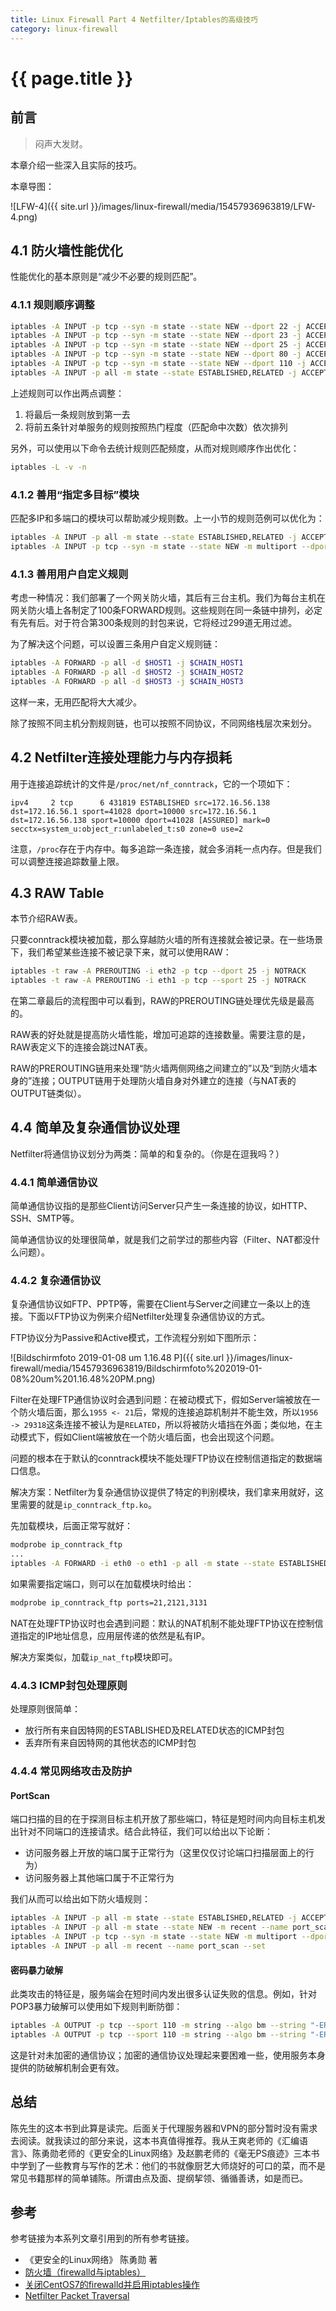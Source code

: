 ```yaml
---
title: Linux Firewall Part 4 Netfilter/Iptables的高级技巧
category: linux-firewall
---
```


# {{ page.title }}

## 前言

> 闷声大发财。

本章介绍一些深入且实际的技巧。

本章导图：

![LFW-4]({{ site.url }}/images/linux-firewall/media/15457936963819/LFW-4.png)

## 4.1 防火墙性能优化

性能优化的基本原则是“减少不必要的规则匹配”。

### 4.1.1 规则顺序调整

```bash
iptables -A INPUT -p tcp --syn -m state --state NEW --dport 22 -j ACCEPT
iptables -A INPUT -p tcp --syn -m state --state NEW --dport 23 -j ACCEPT
iptables -A INPUT -p tcp --syn -m state --state NEW --dport 25 -j ACCEPT
iptables -A INPUT -p tcp --syn -m state --state NEW --dport 80 -j ACCEPT
iptables -A INPUT -p tcp --syn -m state --state NEW --dport 110 -j ACCEPT
iptables -A INPUT -p all -m state --state ESTABLISHED,RELATED -j ACCEPT
```

上述规则可以作出两点调整：

1. 将最后一条规则放到第一去
2. 将前五条针对单服务的规则按照热门程度（匹配命中次数）依次排列

另外，可以使用以下命令去统计规则匹配频度，从而对规则顺序作出优化：

```bash
iptables -L -v -n
```

### 4.1.2 善用“指定多目标”模块

匹配多IP和多端口的模块可以帮助减少规则数。上一小节的规则范例可以优化为：

```bash
iptables -A INPUT -p all -m state --state ESTABLISHED,RELATED -j ACCEPT
iptables -A INPUT -p tcp --syn -m state --state NEW -m multiport --dports 22,23,25,80,110 -j ACCEPT
```

### 4.1.3 善用用户自定义规则

考虑一种情况：我们部署了一个网关防火墙，其后有三台主机。我们为每台主机在网关防火墙上各制定了100条FORWARD规则。这些规则在同一条链中排列，必定有先有后。对于符合第300条规则的封包来说，它将经过299道无用过滤。

为了解决这个问题，可以设置三条用户自定义规则链：

```bash
iptables -A FORWARD -p all -d $HOST1 -j $CHAIN_HOST1
iptables -A FORWARD -p all -d $HOST2 -j $CHAIN_HOST2
iptables -A FORWARD -p all -d $HOST3 -j $CHAIN_HOST3
```

这样一来，无用匹配将大大减少。

除了按照不同主机分割规则链，也可以按照不同协议，不同网络栈层次来划分。

## 4.2 Netfilter连接处理能力与内存损耗

用于连接追踪统计的文件是`/proc/net/nf_conntrack`，它的一个项如下：

```
ipv4     2 tcp      6 431819 ESTABLISHED src=172.16.56.138 dst=172.16.56.1 sport=41028 dport=10000 src=172.16.56.1 dst=172.16.56.138 sport=10000 dport=41028 [ASSURED] mark=0 secctx=system_u:object_r:unlabeled_t:s0 zone=0 use=2
```

注意，`/proc`存在于内存中。每多追踪一条连接，就会多消耗一点内存。但是我们可以调整连接追踪数量上限。

## 4.3 RAW Table

本节介绍RAW表。

只要conntrack模块被加载，那么穿越防火墙的所有连接就会被记录。在一些场景下，我们希望某些连接不被记录下来，就可以使用RAW：

```bash
iptables -t raw -A PREROUTING -i eth2 -p tcp --dport 25 -j NOTRACK
iptables -t raw -A PREROUTING -i eth1 -p tcp --sport 25 -j NOTRACK
```

在第二章最后的流程图中可以看到，RAW的PREROUTING链处理优先级是最高的。

RAW表的好处就是提高防火墙性能，增加可追踪的连接数量。需要注意的是，RAW表定义下的连接会跳过NAT表。

RAW的PREROUTING链用来处理“防火墙两侧网络之间建立的”以及“到防火墙本身的”连接；OUTPUT链用于处理防火墙自身对外建立的连接（与NAT表的OUTPUT链类似）。

## 4.4 简单及复杂通信协议处理

Netfilter将通信协议划分为两类：简单的和复杂的。（你是在逗我吗？）

### 4.4.1 简单通信协议

简单通信协议指的是那些Client访问Server只产生一条连接的协议，如HTTP、SSH、SMTP等。

简单通信协议的处理很简单，就是我们之前学过的那些内容（Filter、NAT都没什么问题）。

### 4.4.2 复杂通信协议

复杂通信协议如FTP、PPTP等，需要在Client与Server之间建立一条以上的连接。下面以FTP协议为例来介绍Netfilter处理复杂通信协议的方式。

FTP协议分为Passive和Active模式，工作流程分别如下图所示：

![Bildschirmfoto 2019-01-08 um 1.16.48 P]({{ site.url }}/images/linux-firewall/media/15457936963819/Bildschirmfoto%202019-01-08%20um%201.16.48%20PM.png)

Filter在处理FTP通信协议时会遇到问题：在被动模式下，假如Server端被放在一个防火墙后面，那么`1955 <- 21`后，常规的连接追踪机制并不能生效，所以`1956 -> 29318`这条连接不被认为是`RELATED`，所以将被防火墙挡在外面；类似地，在主动模式下，假如Client端被放在一个防火墙后面，也会出现这个问题。

问题的根本在于默认的conntrack模块不能处理FTP协议在控制信道指定的数据端口信息。

解决方案：Netfilter为复杂通信协议提供了特定的判别模块，我们拿来用就好，这里需要的就是`ip_conntrack_ftp.ko`。

先加载模块，后面正常写就好：

```bash
modprobe ip_conntrack_ftp
...
iptables -A FORWARD -i eth0 -o eth1 -p all -m state --state ESTABLISHED,RELATED -j ACCEPT
```

如果需要指定端口，则可以在加载模块时给出：

```bash
modprobe ip_conntrack_ftp ports=21,2121,3131
```

NAT在处理FTP协议时也会遇到问题：默认的NAT机制不能处理FTP协议在控制信道指定的IP地址信息，应用层传递的依然是私有IP。

解决方案类似，加载`ip_nat_ftp`模块即可。

### 4.4.3 ICMP封包处理原则

处理原则很简单：

- 放行所有来自因特网的ESTABLISHED及RELATED状态的ICMP封包
- 丢弃所有来自因特网的其他状态的ICMP封包

### 4.4.4 常见网络攻击及防护

#### PortScan

端口扫描的目的在于探测目标主机开放了那些端口，特征是短时间内向目标主机发出针对不同端口的连接请求。结合此特征，我们可以给出以下论断：

- 访问服务器上开放的端口属于正常行为（这里仅仅讨论端口扫描层面上的行为）
- 访问服务器上其他端口属于不正常行为

我们从而可以给出如下防火墙规则：

```bash
iptables -A INPUT -p all -m state --state ESTABLISHED,RELATED -j ACCEPT
iptables -A INPUT -p all -m state --state NEW -m recent --name port_scan --update --seconds 1800 --hitcount 10 -j DROP
iptables -A INPUT -p tcp --syn -m state --state NEW -m multiport --dports 22,25,80,110 -j ACCEPT
iptables -A INPUT -p all -m recent --name port_scan --set
```

#### 密码暴力破解

此类攻击的特征是，服务端会在短时间内发出很多认证失败的信息。例如，针对POP3暴力破解可以使用如下规则判断防御：

```bash
iptables -A OUTPUT -p tcp --sport 110 -m string --algo bm --string "-ERR Authentication failed." -m recent --name pop3 --update --seconds 600 --hitcount 6 -j REJECT
iptables -A OUTPUT -p tcp --sport 110 -m string --algo bm --string "-ERR Authentication failed." -m recent --name pop3 --set
```

这是针对未加密的通信协议；加密的通信协议处理起来要困难一些，使用服务本身提供的防破解机制会更有效。

## 总结

陈先生的这本书到此算是读完。后面关于代理服务器和VPN的部分暂时没有需求去阅读。就我读过的部分来说，这本书真值得推荐。我从王爽老师的《汇编语言》、陈勇勋老师的《更安全的Linux网络》及赵鹏老师的《毫无PS痕迹》三本书中学到了一些教育与写作的艺术：他们的书就像厨艺大师烧好的可口的菜，而不是常见书籍那样的简单铺陈。所谓由点及面、提纲挈领、循循善诱，如是而已。

## 参考

参考链接为本系列文章引用到的所有参考链接。

- 《更安全的Linux网络》 陈勇勋 著
- [防火墙（firewalld与iptables）](https://blog.csdn.net/weixin_40658000/article/details/78708375)
- [关闭CentOS7的firewalld并启用iptables操作](https://blog.csdn.net/lqy461929569/article/details/74370396)
- [Netfilter Packet Traversal](http://developer.gauner.org/doc/iptables/images/nfk-traversal.png)